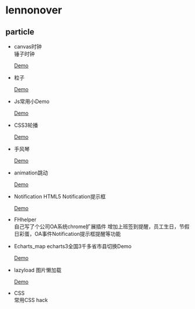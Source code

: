 # lennonover

## particle

- canvas时钟      
    锤子时钟        

    [Demo](https://lennonover.github.io/lennonover/canvas_time/time.html)

- 粒子

	[Demo](https://lennonover.github.io/lennonover/particle/particle-bg.html)

- Js常用小Demo

	[Demo](https://lennonover.github.io/lennonover/other/index.html)

- CSS3轮播

	[Demo](https://lennonover.github.io/lennonover/slider/slider.html)

- 手风琴

    [Demo](https://lennonover.github.io/lennonover/animation/step.html)  

- animation跳动

    [Demo](https://lennonover.github.io/lennonover/animation/showTiaod.html)

- Notification
	HTML5 Notification提示框

	[Demo](https://lennonover.github.io/lennonover/Notification/Notification.html)

- FHhelper  
    自己写了个公司OA系统chrome扩展插件
    增加上班签到提醒，员工生日，节假日彩蛋，OA事件Notification提示框提醒等功能

- Echarts_map
    echarts3全国3千多省市县切换Demo

    [Demo](https://lennonover.github.io/lennonover/echarts_map/index.html)

- lazyload
    图片懒加载

    [Demo](https://lennonover.github.io/lennonover/lazyload/lazyload.html)

- CSS   
  常用CSS hack
